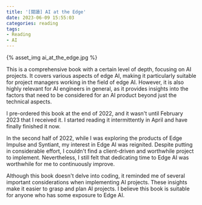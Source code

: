 ```yaml
---
title: '[閱讀] AI at the Edge'
date: 2023-06-09 15:55:03
categories: reading
tags:
- Reading
- AI
---
```


{% asset_img ai_at_the_edge.jpg %}

This is a comprehensive book with a certain level of depth, focusing on AI projects. It covers various aspects of edge AI, making it particularly suitable for project managers working in the field of edge AI. However, it is also highly relevant for AI engineers in general, as it provides insights into the factors that need to be considered for an AI product beyond just the technical aspects.

<!-- more -->

I pre-ordered this book at the end of 2022, and it wasn't until February 2023 that I received it. I started reading it intermittently in April and have finally finished it now.

In the second half of 2022, while I was exploring the products of Edge Impulse and Syntiant, my interest in Edge AI was reignited. Despite putting in considerable effort, I couldn't find a client-driven and worthwhile project to implement. Nevertheless, I still felt that dedicating time to Edge AI was worthwhile for me to continuously improve.

Although this book doesn't delve into coding, it reminded me of several important considerations when implementing AI projects. These insights make it easier to grasp and plan AI projects. I believe this book is suitable for anyone who has some exposure to Edge AI.

